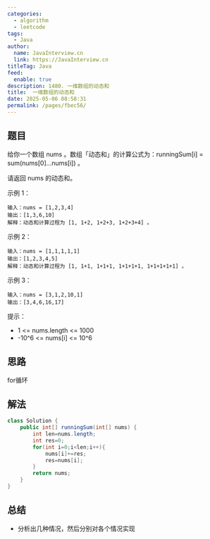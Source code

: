 ```yaml
---
categories: 
  - algorithm
  - leetcode
tags: 
  - Java
author: 
  name: JavaInterview.cn
  link: https://JavaInterview.cn
titleTag: Java
feed: 
  enable: true
description: 1480. 一维数组的动态和
title:  一维数组的动态和
date: 2025-05-06 08:58:31
permalink: /pages/fbec56/
---
```


## 题目
给你一个数组 nums 。数组「动态和」的计算公式为：runningSum[i] = sum(nums[0]…nums[i]) 。

请返回 nums 的动态和。



示例 1：

    输入：nums = [1,2,3,4]
    输出：[1,3,6,10]
    解释：动态和计算过程为 [1, 1+2, 1+2+3, 1+2+3+4] 。
示例 2：

    输入：nums = [1,1,1,1,1]
    输出：[1,2,3,4,5]
    解释：动态和计算过程为 [1, 1+1, 1+1+1, 1+1+1+1, 1+1+1+1+1] 。
示例 3：

    输入：nums = [3,1,2,10,1]
    输出：[3,4,6,16,17]


提示：

* 1 <= nums.length <= 1000
* -10^6 <= nums[i] <= 10^6


## 思路

for循环

## 解法
```java
class Solution {
    public int[] runningSum(int[] nums) {
        int len=nums.length;
        int res=0;
        for(int i=0;i<len;i++){
            nums[i]+=res;
            res=nums[i];
        }
        return nums;
    }
}

```

## 总结

- 分析出几种情况，然后分别对各个情况实现 
